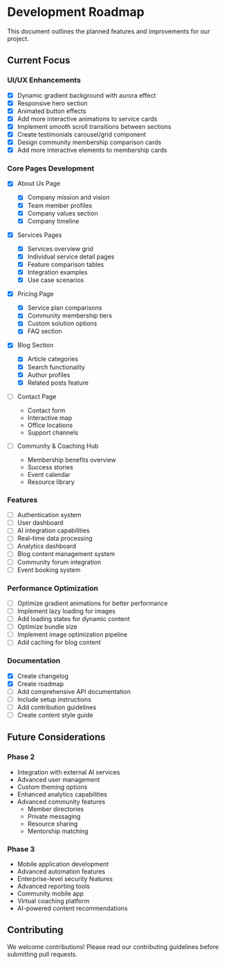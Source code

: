 # Development Roadmap

This document outlines the planned features and improvements for our project.

## Current Focus

### UI/UX Enhancements
- [x] Dynamic gradient background with aurora effect
- [x] Responsive hero section
- [x] Animated button effects
- [x] Add more interactive animations to service cards
- [x] Implement smooth scroll transitions between sections
- [x] Create testimonials carousel/grid component
- [x] Design community membership comparison cards
- [x] Add more interactive elements to membership cards

### Core Pages Development
- [x] About Us Page
  - [x] Company mission and vision
  - [x] Team member profiles
  - [x] Company values section
  - [x] Company timeline
  
- [x] Services Pages
  - [x] Services overview grid
  - [x] Individual service detail pages
  - [x] Feature comparison tables
  - [x] Integration examples
  - [x] Use case scenarios
  
- [x] Pricing Page
  - [x] Service plan comparisons
  - [x] Community membership tiers
  - [x] Custom solution options
  - [x] FAQ section
  
- [x] Blog Section
  - [x] Article categories
  - [x] Search functionality
  - [x] Author profiles
  - [x] Related posts feature
  
- [ ] Contact Page
  - Contact form
  - Interactive map
  - Office locations
  - Support channels
  
- [ ] Community & Coaching Hub
  - Membership benefits overview
  - Success stories
  - Event calendar
  - Resource library

### Features
- [ ] Authentication system
- [ ] User dashboard
- [ ] AI integration capabilities
- [ ] Real-time data processing
- [ ] Analytics dashboard
- [ ] Blog content management system
- [ ] Community forum integration
- [ ] Event booking system

### Performance Optimization
- [ ] Optimize gradient animations for better performance
- [ ] Implement lazy loading for images
- [ ] Add loading states for dynamic content
- [ ] Optimize bundle size
- [ ] Implement image optimization pipeline
- [ ] Add caching for blog content

### Documentation
- [x] Create changelog
- [x] Create roadmap
- [ ] Add comprehensive API documentation
- [ ] Include setup instructions
- [ ] Add contribution guidelines
- [ ] Create content style guide

## Future Considerations

### Phase 2
- Integration with external AI services
- Advanced user management
- Custom theming options
- Enhanced analytics capabilities
- Advanced community features
  - Member directories
  - Private messaging
  - Resource sharing
  - Mentorship matching

### Phase 3
- Mobile application development
- Advanced automation features
- Enterprise-level security features
- Advanced reporting tools
- Community mobile app
- Virtual coaching platform
- AI-powered content recommendations

## Contributing
We welcome contributions! Please read our contributing guidelines before submitting pull requests.

